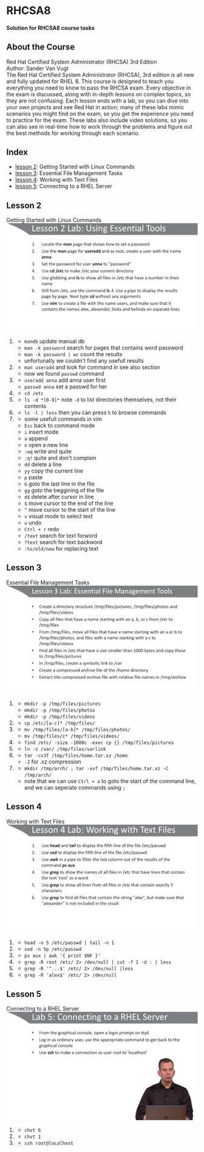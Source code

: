 # RHCSA8
#### Solution for RHCSA8 course tasks 
## About the Course
Red Hat Certified System Administrator (RHCSA) 3rd Edition  
Author: Sander Van Vugt  
The Red Hat Certified System Administrator (RHCSA), 3rd edition is all new and fully updated for RHEL 8. This course is designed to teach you everything you need to know to pass the RHCSA exam. Every objective in the exam is discussed, along with in-depth lessons on complex topics, so they are not confusing. Each lesson ends with a lab, so you can dive into your own projects and see Red Hat in action; many of these labs mimic scenarios you might find on the exam, so you get the experience you need to practice for the exam. These labs also include video solutions, so you can also see in real-time how to work through the problems and figure out the best methods for working through each scenario.  
<!-- #### [Download 50GB](https://rutracker.org/forum/viewtopic.php?t=5760295)
#### [Download 2.6GB](https://1337x.to/torrent/4315827/RHCSA-8-Red-Hat-Certified-System-Administrator-3rd-Edition-by-Sander-van-Vugt/) -->
## Index
- [lesson 2](#lesson2): Getting Started with Linux Commands
- [lesson 3](#lesson3): Essential File Management Tasks 
- [lesson 4](#lesson4): Working with Text Files
- [lesson 5](#lesson5): Connecting to a RHEL Server
## <a name="lesson2"> Lesson 2
Getting Started with Linux Commands  
![lesson 2 task](./lesson2.png)
1.  - `mandb` update manual db
    - `man -k password` search for pages that contains word password
    - `man -k password | wc` count the results
    - unfortunatly we couldn't find any usefull results
2.  - `man useradd` and look for command in see also section
    - now we found `passwd` command
3.  - `useradd anna` add anna user first
    - `passwd anna` set a passwd for her
4.  - `cd /etc`
5.  - `ls -d *[0-9]*` note `-d` to list directories themselves, not their contents
6.  - `ls -l | less` then you can press `h` to browse commands 
7.  * some usefull commands in vim
    - `Esc` back to command mode
    - `i` insert mode
    - `a` append 
    - `o` open a new line
    - `:wq` write and quite
    - `:q!` quite and don't complain
    - `dd` delete a line
    - `yy` copy the current line
    - `p` paste
    - `G`  goto the last line in the file
    - `gg` goto the beggining of the file
    - `d$` delete after cursor in line
    - `$` move cursor to the end of the line
    - `^` move cursor to the start of the line
    - `v` visual mode to select text
    - `u` undo
    - `Ctrl + r` redo
    - `/text` search for text forword
    - `?text` search for text backword
    - `:%s/old/new` for replacing text
## <a name="lesson3"> Lesson 3
Essential File Management Tasks 
![lesson 3 task](./lesson3.png)
1.  - `mkdir -p /tmp/files/pictures`
    - `mkdir -p /tmp/files/photos`
    - `mkdir -p /tmp/files/videos`
2.  - `cp /etc/[a-c]* /tmp/files/`
3.  - `mv /tmp/files/[a-b]* /tmp/files/photos/`
    - `mv /tmp/files/c* /tmp/files/videos/`
4.  - `find /etc/ -size -1000c -exec cp {} /tmp/files/pictures`
5.  - `ln -s /var/ /tmp/files/varlink`
6.  - `tar -cvJf /tmp/files/home.tar.xz /home`
    - `-J` for .xz compression
7.  - `mkdir /tmp/arch/ ; tar -xvf /tmp/files/home.tar.xz -C /tmp/arch/`
    - note that we can use `Ctrl + a` to goto the start of the command line, and we can seperate commands using `;`
## <a name="lesson4"> Lesson 4
Working with Text Files
![lesson 4 task](./lesson4.png)
1.  - `head -n 5 /etc/passwd | tail -n 1`
2.  - `sed -n 5p /etc/passwd`
3.  - `ps aux | awk '{ print $NF }'`
4.  - `grep -R root /etc/ 2> /dev/null | cut -f 1 -d : | less`
5.  - `grep -R '^...$' /etc/ 2> /dev/null |less`
6.  - `grep -R 'alex$' /etc/ 2> /dev/null`
## <a name="lesson5"> Lesson 5
Connecting to a RHEL Server
![lesson 5 task](./lesson5.png)
1.  - `chvt 6`
2.  - `chvt 1`
3.  - `ssh root@localhost`